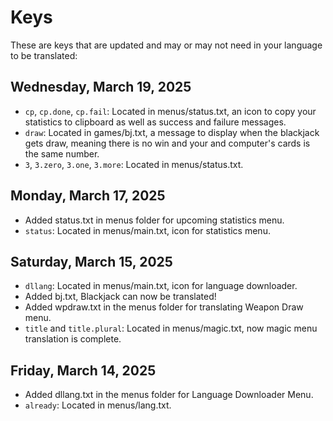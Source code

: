 # Keys
These are keys that are updated and may or may not need in your language to be translated:

## Wednesday, March 19, 2025
- `cp`, `cp.done`, `cp.fail`: Located in menus/status.txt, an icon to copy your statistics to clipboard as well as success and failure messages.
- `draw`: Located in games/bj.txt, a message to display when the blackjack gets draw, meaning there is no win and your and computer's cards is the same number.
- `3`, `3.zero`, `3.one`, `3.more`: Located in menus/status.txt.

## Monday, March 17, 2025
- Added status.txt in menus folder for upcoming statistics menu.
- `status`: Located in menus/main.txt, icon for statistics menu.

## Saturday, March 15, 2025
- `dllang`: Located in menus/main.txt, icon for language downloader.
- Added bj.txt, Blackjack can now be translated!
- Added wpdraw.txt in the menus folder for translating Weapon Draw menu.
- `title` and `title.plural`: Located in menus/magic.txt, now magic menu translation is complete.

## Friday, March 14, 2025
- Added dllang.txt in the menus folder for Language Downloader Menu.
- `already`: Located in menus/lang.txt.
